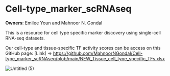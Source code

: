# Cell-type_marker_scRNAseq

**Owners**: Emilee Youn and Mahnoor N. Gondal

This is a resource for cell type specific marker discovery using single-cell RNA-seq datasets. 

Our cell-type and tissue-specific TF activity scores can be access on this GitHub page: [Link] => https://github.com/MahnoorNGondal/Cell-type_marker_scRNAseq/blob/main/NEW_Tissue_cell_type_specific_TFs.xlsx

![Untitled (5)](https://github.com/user-attachments/assets/ce269cd8-2195-4c06-a0f5-a4acdb6afafe)



